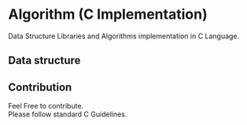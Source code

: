 # Algorithm (C Implementation)
Data Structure Libraries and Algorithms implementation in C Language.

## Data structure

## Contribution
Feel Free to contribute.<br />
Please follow standard C Guidelines.
